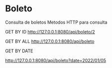 # Boleto
Consulta de boletos
Metodos HTTP para consulta

GET BY ID
http://127.0.0.1:8080/api/boleto/2

GET BY ALL
http://127.0.0.1:8080/api/boleto

GET BY DATE

http://127.0.0.1:8080/api/boleto?date=2022/01/05
